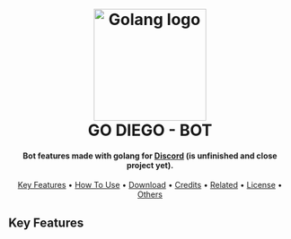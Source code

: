 
<h1 align="center">
  <br>
  <img src="./.github/img/golang_logo.png" alt="Golang logo" width="200">
  <br>
  GO DIEGO - BOT
  <br>
</h1>

<h4 align="center">Bot features made with golang for <a href="https://www.discord.com" target="_blank">Discord</a> (is unfinished and close project yet).</h4>

<p align="center">
  <a href="#key-features">Key Features</a> •
  <a href="#how-to-use">How To Use</a> •
  <a href="#download">Download</a> •
  <a href="#credits">Credits</a> •
  <a href="#related">Related</a> •
  <a href="#license">License</a> •
  <a href="#others">Others</a>
</p>

## Key Features